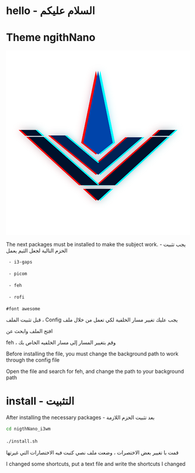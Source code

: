 # hello - السلام عليكم

# Theme ngithNano 

![title](iconteme.svg)

The next packages must be installed to make the subject work. - يجب تثبيت الحزم التالية لجعل الثيم يعمل

```
 - i3-gaps

 - picom

 - feh

 - rofi

#font awesome
```


قبل تثبيت الملف ، 
Config يجب عليك تغيير مسار الخلفية لكي تعمل من خلال ملف 

افتح الملف وابحث عن

 feh ،
 وقم بتغيير المسار إلى مسار الخلفيه الخاص بك


Before installing the file, you must change the background path to work through the config file

Open the file and search for feh, and change the path to your background path

# install - التثبيت
 
After installing the necessary packages -
بعد تثبيت الحزم اللازمة

```sh
cd nigthNano_i3wm

./install.sh

```


قمت با تغيير بعض الاختصرات ، وضعت ملف نصي كتبت فيه الاختصارات التي غيرتها 

I changed some shortcuts, put a text file and write the shortcuts I changed


